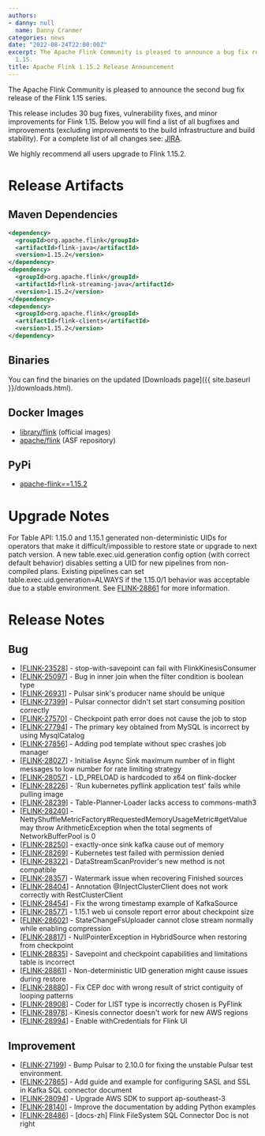```yaml
---
authors:
- danny: null
  name: Danny Cranmer
categories: news
date: "2022-08-24T22:00:00Z"
excerpt: The Apache Flink Community is pleased to announce a bug fix release for Flink
  1.15.
title: Apache Flink 1.15.2 Release Announcement
---
```


The Apache Flink Community is pleased to announce the second bug fix release of the Flink 1.15 series.

This release includes 30 bug fixes, vulnerability fixes, and minor improvements for Flink 1.15.
Below you will find a list of all bugfixes and improvements (excluding improvements to the build infrastructure and build stability). For a complete list of all changes see:
[JIRA](https://issues.apache.org/jira/secure/ReleaseNote.jspa?projectId=12315522&version=12351829).

We highly recommend all users upgrade to Flink 1.15.2.

# Release Artifacts

## Maven Dependencies

```xml
<dependency>
  <groupId>org.apache.flink</groupId>
  <artifactId>flink-java</artifactId>
  <version>1.15.2</version>
</dependency>
<dependency>
  <groupId>org.apache.flink</groupId>
  <artifactId>flink-streaming-java</artifactId>
  <version>1.15.2</version>
</dependency>
<dependency>
  <groupId>org.apache.flink</groupId>
  <artifactId>flink-clients</artifactId>
  <version>1.15.2</version>
</dependency>
```

## Binaries

You can find the binaries on the updated [Downloads page]({{ site.baseurl }}/downloads.html).

## Docker Images

* [library/flink](https://hub.docker.com/_/flink?tab=tags&page=1&name=1.15.2) (official images)
* [apache/flink](https://hub.docker.com/r/apache/flink/tags?page=1&name=1.15.2) (ASF repository)

## PyPi

* [apache-flink==1.15.2](https://pypi.org/project/apache-flink/1.15.2/)

# Upgrade Notes

For Table API: 1.15.0 and 1.15.1 generated non-deterministic UIDs for operators that 
make it difficult/impossible to restore state or upgrade to next patch version. A new 
table.exec.uid.generation config option (with correct default behavior) disables setting
a UID for new pipelines from non-compiled plans. Existing pipelines can set 
table.exec.uid.generation=ALWAYS if the 1.15.0/1 behavior was acceptable due to a stable
environment. See <a href="https://issues.apache.org/jira/browse/FLINK-28861">FLINK-28861</a>
for more information.

# Release Notes
          
<h2>        Bug
</h2>
<ul>
<li>[<a href='https://issues.apache.org/jira/browse/FLINK-23528'>FLINK-23528</a>] -         stop-with-savepoint can fail with FlinkKinesisConsumer
</li>
<li>[<a href='https://issues.apache.org/jira/browse/FLINK-25097'>FLINK-25097</a>] -         Bug in inner join when the filter condition is boolean type
</li>
<li>[<a href='https://issues.apache.org/jira/browse/FLINK-26931'>FLINK-26931</a>] -         Pulsar sink&#39;s producer name should be unique
</li>
<li>[<a href='https://issues.apache.org/jira/browse/FLINK-27399'>FLINK-27399</a>] -         Pulsar connector didn&#39;t set start consuming position correctly
</li>
<li>[<a href='https://issues.apache.org/jira/browse/FLINK-27570'>FLINK-27570</a>] -         Checkpoint path error does not cause the job to stop
</li>
<li>[<a href='https://issues.apache.org/jira/browse/FLINK-27794'>FLINK-27794</a>] -         The primary key obtained from MySQL is incorrect by using MysqlCatalog
</li>
<li>[<a href='https://issues.apache.org/jira/browse/FLINK-27856'>FLINK-27856</a>] -         Adding pod template without spec crashes job manager
</li>
<li>[<a href='https://issues.apache.org/jira/browse/FLINK-28027'>FLINK-28027</a>] -         Initialise Async Sink maximum number of in flight messages to low number for rate limiting strategy
</li>
<li>[<a href='https://issues.apache.org/jira/browse/FLINK-28057'>FLINK-28057</a>] -         LD_PRELOAD is hardcoded to x64 on flink-docker
</li>
<li>[<a href='https://issues.apache.org/jira/browse/FLINK-28226'>FLINK-28226</a>] -         &#39;Run kubernetes pyflink application test&#39; fails while pulling image
</li>
<li>[<a href='https://issues.apache.org/jira/browse/FLINK-28239'>FLINK-28239</a>] -         Table-Planner-Loader lacks access to commons-math3
</li>
<li>[<a href='https://issues.apache.org/jira/browse/FLINK-28240'>FLINK-28240</a>] -         NettyShuffleMetricFactory#RequestedMemoryUsageMetric#getValue may throw ArithmeticException when the total segments of NetworkBufferPool is 0
</li>
<li>[<a href='https://issues.apache.org/jira/browse/FLINK-28250'>FLINK-28250</a>] -         exactly-once sink kafka cause out of memory
</li>
<li>[<a href='https://issues.apache.org/jira/browse/FLINK-28269'>FLINK-28269</a>] -         Kubernetes test failed with permission denied
</li>
<li>[<a href='https://issues.apache.org/jira/browse/FLINK-28322'>FLINK-28322</a>] -         DataStreamScanProvider&#39;s new method is not compatible
</li>
<li>[<a href='https://issues.apache.org/jira/browse/FLINK-28357'>FLINK-28357</a>] -         Watermark issue when recovering Finished sources
</li>
<li>[<a href='https://issues.apache.org/jira/browse/FLINK-28404'>FLINK-28404</a>] -         Annotation @InjectClusterClient does not work correctly with RestClusterClient
</li>
<li>[<a href='https://issues.apache.org/jira/browse/FLINK-28454'>FLINK-28454</a>] -         Fix the wrong timestamp example of KafkaSource
</li>
<li>[<a href='https://issues.apache.org/jira/browse/FLINK-28577'>FLINK-28577</a>] -         1.15.1 web ui console report error about checkpoint size
</li>
<li>[<a href='https://issues.apache.org/jira/browse/FLINK-28602'>FLINK-28602</a>] -         StateChangeFsUploader cannot close stream normally while enabling compression
</li>
<li>[<a href='https://issues.apache.org/jira/browse/FLINK-28817'>FLINK-28817</a>] -         NullPointerException in HybridSource when restoring from checkpoint
</li>
<li>[<a href='https://issues.apache.org/jira/browse/FLINK-28835'>FLINK-28835</a>] -         Savepoint and checkpoint capabilities and limitations table is incorrect
</li>
<li>[<a href='https://issues.apache.org/jira/browse/FLINK-28861'>FLINK-28861</a>] -         Non-deterministic UID generation might cause issues during restore
</li>
<li>[<a href='https://issues.apache.org/jira/browse/FLINK-28880'>FLINK-28880</a>] -         Fix CEP doc with wrong result of strict contiguity of looping patterns
</li>
<li>[<a href='https://issues.apache.org/jira/browse/FLINK-28908'>FLINK-28908</a>] -         Coder for LIST type is incorrectly chosen is PyFlink
</li>
<li>[<a href='https://issues.apache.org/jira/browse/FLINK-28978'>FLINK-28978</a>] -         Kinesis connector doesn&#39;t work for new AWS regions
</li>
<li>[<a href='https://issues.apache.org/jira/browse/FLINK-28994'>FLINK-28994</a>] -         Enable withCredentials for Flink UI
</li>
</ul>
                
<h2>        Improvement
</h2>
<ul>
<li>[<a href='https://issues.apache.org/jira/browse/FLINK-27199'>FLINK-27199</a>] -         Bump Pulsar to 2.10.0 for fixing the unstable Pulsar test environment.
</li>
<li>[<a href='https://issues.apache.org/jira/browse/FLINK-27865'>FLINK-27865</a>] -         Add guide and example for configuring SASL and SSL in Kafka SQL connector document
</li>
<li>[<a href='https://issues.apache.org/jira/browse/FLINK-28094'>FLINK-28094</a>] -         Upgrade AWS SDK to support ap-southeast-3 
</li>
<li>[<a href='https://issues.apache.org/jira/browse/FLINK-28140'>FLINK-28140</a>] -         Improve the documentation by adding Python examples
</li>
<li>[<a href='https://issues.apache.org/jira/browse/FLINK-28486'>FLINK-28486</a>] -         [docs-zh] Flink FileSystem SQL Connector Doc is not right
</li>
</ul>